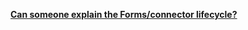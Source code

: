 **[Can someone explain the Forms/connector lifecycle?](http://www.bonitasoft.org/forum/viewtopic.php?id=8294)**

